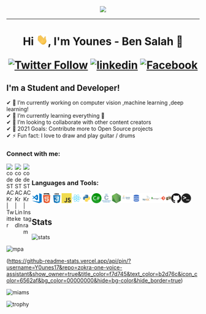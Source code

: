 
<p align="center">
  <img src="https://github.com/thompsonemerson/thompsonemerson/raw/master/cover-thompson.png" height="200"/>
</p>
<hr>

<h1 align="center">Hi <img src="https://raw.githubusercontent.com/ABSphreak/ABSphreak/master/gifs/Hi.gif" width="30px">, I'm Younes - Ben Salah 👋



[![Twitter Follow](https://img.shields.io/twitter/follow/YounesBS_?color=1DA1F2&logo=twitter&style=for-the-badge)](https://twitter.com/intent/follow?original_referer=https%3A%2F%2Fgithub.com%2FcodeSTACKr&screen_name=codeSTACKr)    [![linkedin](https://img.shields.io/static/v1?label=Fllow%20me&message=%40Linkedin&color=blue&style=for-the-badge)](https://www.linkedin.com/in/younes-ben-salah-a81190171)    [![Facebook](https://img.shields.io/static/v1?label=Fllow%20me&message=In%20Facebook&color=blue&style=for-the-badge)](https://www.facebook.com/B.S.Younes)



## I'm a Student and Developer!

✔ 🔭 I’m currently working on computer vision ,machine learning ,deep learning! <br>
✔ 🌱 I’m currently learning everything 🤣<br>
✔ 👯 I’m looking to collaborate with other content creators<br>
✔ 🥅 2021 Goals: Contribute more to Open Source projects<br>
✔ ⚡ Fun fact: I love to draw and play guitar / drums<br>



### Connect with me:



[<img align="left" alt="codeSTACKr | Twitter" width="22px" src="https://cdn.jsdelivr.net/npm/simple-icons@v3/icons/twitter.svg" />][twitter]
[<img align="left" alt="codeSTACKr | LinkedIn" width="22px" src="https://cdn.jsdelivr.net/npm/simple-icons@v3/icons/linkedin.svg" />][linkedin]
[<img align="left" alt="codeSTACKr | Instagram" width="22px" src="https://cdn.jsdelivr.net/npm/simple-icons@v3/icons/facebook.svg" />][Facebook]

<br />

### Languages and Tools:

<img align="left" alt="Visual Studio Code" width="26px" src="https://raw.githubusercontent.com/github/explore/80688e429a7d4ef2fca1e82350fe8e3517d3494d/topics/visual-studio-code/visual-studio-code.png" />
<img align="left" alt="HTML5" width="26px" src="https://raw.githubusercontent.com/github/explore/80688e429a7d4ef2fca1e82350fe8e3517d3494d/topics/html/html.png" />
<img align="left" alt="CSS3" width="26px" src="https://raw.githubusercontent.com/github/explore/80688e429a7d4ef2fca1e82350fe8e3517d3494d/topics/css/css.png" />

<img align="left" alt="JavaScript" width="26px" src="https://raw.githubusercontent.com/github/explore/80688e429a7d4ef2fca1e82350fe8e3517d3494d/topics/javascript/javascript.png" />
<img align="left" alt="React" width="26px" src="https://raw.githubusercontent.com/github/explore/80688e429a7d4ef2fca1e82350fe8e3517d3494d/topics/react/react.png" />
<img align="left" alt="python" width="26px" src="https://raw.githubusercontent.com/github/explore/80688e429a7d4ef2fca1e82350fe8e3517d3494d/topics/python/python.png" />
<img align="left" alt="csharp" width="26px" src="https://raw.githubusercontent.com/github/explore/e94815998e4e0713912fed477a1f346ec04c3da2/topics/csharp/csharp.png" />
<img align="left" alt="c" width="26px" src="https://raw.githubusercontent.com/github/explore/80688e429a7d4ef2fca1e82350fe8e3517d3494d/topics/c/c.png" />
<img align="left" alt="Node.js" width="26px" src="https://raw.githubusercontent.com/github/explore/80688e429a7d4ef2fca1e82350fe8e3517d3494d/topics/nodejs/nodejs.png" />
<img align="left" alt="java" width="26px" src="https://raw.githubusercontent.com/github/explore/361e2821e2dea67711cde99c9c40ed357061cf27/topics/java/java.png" />
<img align="left" alt="SQL" width="26px" src="https://raw.githubusercontent.com/github/explore/80688e429a7d4ef2fca1e82350fe8e3517d3494d/topics/sql/sql.png" />
<img align="left" alt="MySQL" width="26px" src="https://raw.githubusercontent.com/github/explore/80688e429a7d4ef2fca1e82350fe8e3517d3494d/topics/mysql/mysql.png" />
<img align="left" alt="MongoDB" width="26px" src="https://raw.githubusercontent.com/github/explore/80688e429a7d4ef2fca1e82350fe8e3517d3494d/topics/mongodb/mongodb.png" />
<img align="left" alt="Git" width="26px" src="https://raw.githubusercontent.com/github/explore/80688e429a7d4ef2fca1e82350fe8e3517d3494d/topics/git/git.png" />
<img align="left" alt="GitHub" width="26px" src="https://raw.githubusercontent.com/github/explore/78df643247d429f6cc873026c0622819ad797942/topics/github/github.png" />
<img align="left" alt="Terminal" width="26px" src="https://raw.githubusercontent.com/github/explore/80688e429a7d4ef2fca1e82350fe8e3517d3494d/topics/terminal/terminal.png" />

<br />
<br />


## Stats

![stats](https://github-readme-stats.vercel.app/api?username=Y0unes17&show_icons=true&count_private=true&title_color=f7d745&text_color=b2d76c&icon_color=6562af&bg_color=00000000&hide=bg-color&hide_border=true)

![mpa](https://github-readme-stats.vercel.app/api/pin/?username=Y0unes17&repo=systeme-de-contrle-d-acces&show_owner=true&title_color=f7d745&text_color=b2d76c&icon_color=6562af&bg_color=00000000&hide=bg-color&hide_border=true)

(https://github-readme-stats.vercel.app/api/pin/?username=Y0unes17&repo=zokra-one-voice-assistant&show_owner=true&title_color=f7d745&text_color=b2d76c&icon_color=6562af&bg_color=00000000&hide=bg-color&hide_border=true)

![miams](https://github-readme-stats.vercel.app/api/pin/?username=Y0unes17&repo=mask-detection&show_owner=true&title_color=f7d745&text_color=b2d76c&icon_color=6562af&bg_color=00000000&hide=bg-color&hide_border=true)



![trophy](https://github-profile-trophy.vercel.app/?username=Y0unes17&theme=juicyfresh&no-bg=true&no-frame=true&column=7&")





[twitter]: https://twitter.com/codeSTACKr
[Facebook]: https://www.facebook.com/B.S.Younes
[linkedin]: https://linkedin.com/in/younes-ben-salah-a81190171
